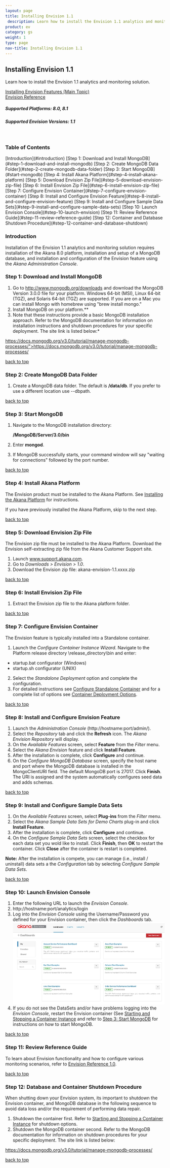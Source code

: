 ```yaml
---
layout: page
title: Installing Envision 1.1
 description: Learn how to install the Envision 1.1 analytics and monitoring solution.
product: ev
category: gs
weight:	1
type: page
nav-title: Installing Envision 1.1
---
```


## Installing Envision 1.1 

Learn how to install the Envision 1.1 analytics and monitoring solution.

<a href="../envision_install/installing_envision_features.html" class="button secondary">Installing Envision Features (Main Topic)</a>  
<a href="../envision_reference/env_toc.html" class="button secondary">Envision Reference</a>    

<h5 class="stamp">Supported Platforms: 8.0, 8.1</h5>
<h5 class="stamp">Supported Envision Versions: 1.1</h5><br>
<p></p>

<div class = "divider1"></div>

### Table of Contents
<div id="toc-marker"></div>
[Introduction](#introduction)
[Step 1: Download and Install MongoDB](#step-1-download-and-install-mongodb)
[Step 2: Create MongoDB Data Folder](#step-2-create-mongodb-data-folder)
[Step 3: Start MongoDB](#start-mongodb)
[Step 4: Install Akana Platform](#step-4-install-akana-platform)
[Step 5: Download Envision Zip File](#step-5-download-envision-zip-file)
[Step 6: Install Envision Zip File](#step-6-install-envision-zip-file)
[Step 7: Configure Envision Container](#step-7-configure-envision-container)
[Step 8: Install and Configure Envision Feature](#step-8-install-and-configure-envision-feature)   
[Step 9: Install and Configure Sample Data Sets](#step-9-install-and-configure-sample-data-sets)   
[Step 10: Launch Envision Console](#step-10-launch-envision)   
[Step 11: Review Reference Guide](#step-11-review-reference-guide)     
[Step 12: Container and Database Shutdown Procedure](#step-12-container-and-database-shutdown)   

<div class = "divider1"></div>

### Introduction
Installation of the Envision 1.1 analytics and monitoring solution requires installation of the Akana 8.0 platform, installation and setup of a MongoDB database, and installation and configuration of the Envision feature using the <em>Akana Administration Console</em>. 

### Step 1: Download and Install MongoDB
1. Go to http://www.mongodb.org/downloads and download the MongoDB Version 3.0.0 file for your platform. Windows 64-bit (MSI), Linux 64-bit (TGZ), and Solaris 64-bit (TGZ) are supported. If you are on a Mac you can install Mongo with homebrew using "brew install mongo."
2. Install MongoDB on your platform.**
3. Note that these instructions provide a basic MongoDB installation approach. Refer to the MongoDB documentation for information on installation instructions and shutdown procedures for your specific deployment. The site link is listed below:* 

 https://docs.mongodb.org/v3.0/tutorial/manage-mongodb-processes/">https://docs.mongodb.org/v3.0/tutorial/manage-mongodb-processes/ 

<a href="#top">back to top</a>

### Step 2: Create MongoDB Data Folder
1. Create a MongoDB data folder. The default is **/data/db**. If you prefer to use a different location use --dbpath.    

<a href="#top">back to top</a>

### Step 3: Start MongoDB
1. Navigate to the MongoDB installation directory:

    **/MongoDB/Server/3.0/bin**
2. Enter **mongod**. 

3. If MongoDB  successfully starts, your command window will say "waiting for connections" followed by the port number. 

<a href="#top">back to top</a>

### Step 4: Install Akana Platform
The Envision  product  must be installed to the Akana Platform. See [Installing the Akana Platform](../../sp/platform_install/installing_akana_platform.htm) for instructions.

If you have previously installed the Akana Platform, skip to the next step.

<a href="#top">back to top</a>

### Step 5: Download Envision Zip File
The Envision  zip file must be installed to the Akana Platform. Download the Envision self-extracting zip file from the Akana Customer Support site. 

1. Launch www.support.akana.com.
2. Go to *Downloads > Envision > 1.0*.
3. Download the Envision zip file:
   akana-envision-1.1.xxxx.zip

<a href="#top">back to top</a>

### Step 6: Install Envision Zip File
1. Extract the Envision zip file to the Akana platform folder. 

<a href="#top">back to top</a>

### Step 7: Configure Envision Container
The Envision feature is typically installed into a Standalone container.

1. Launch the *Configure Container Instance Wizard*. Navigate to the  Platform release directory \release_directory\bin  and enter:
 - startup.bat configurator (Windows)
 - startup.sh configurator (UNIX)
2. Select the *Standalone Deployment* option and complete the configuration. 
3. For detailed instructions see [Configure Standalone Container](../../../sp/container_management/configure_standalone_container.htm) and for a complete list of options see [Container Deployment Options](../../../sp/container_management/container_management.htm#deployment).

<p><a href="#top">back to top</a></p>

### Step 8: Install and Configure Envision Feature
1. Launch the *Administration Console* (http://hostname:port/admin/).
2. Select the *Repository* tab and click the **Refresh** icon. The *Akana Envision Repository* will display. 
3. On the *Available Features* screen, select **Feature** from the *Filter* menu. 
4. Select the *Akana Envision* feature and click **Install Feature**.
5. After the installation is complete, click **Configure** and continue.
6. On the *Configure MongoDB Database* screen, specify the host name and port where the MongoDB database is installed in the MongoClientURI field. The default MongoDB port is 27017. Click **Finish**. The URI is assigned and the system automatically configures seed data and adds schemas. 

<a href="#top">back to top</a>

### Step 9: Install and Configure  Sample Data Sets
1. On the *Available Features* screen, select **Plug-ins** from the *Filter* menu. 
2. Select the *Akana Sample Data Sets for Demo Charts* plug-in and click **Install Feature**.
3. After the installation is complete, click **Configure** and continue.
4. On the *Configure Sample Data Sets* screen, select the checkbox for each data set you wold like to install. Click **Finish**, then **OK** to restart the container. Click **Close** after the container is restart is completed. 

**Note:** After the installation is compete, you can manage (i.e., install / uninstall) data sets a the *Configuration* tab by selecting *Configure Sample Data Sets*. 

<a href="#top">back to top</a>

### Step 10: Launch Envision Console
1. Enter the following URL to launch the *Envision Console*. 
2. http://hostname:port/analytics/login
3. Log into the *Envision Console* using the Username/Password you defined for your Envision container, then click the *Dashboards* tab.
   ![Envision](images/envision_dashboard.jpg "Envision Dashboard")
4. If you do not see the DataSets and/or have problems logging into the *Envision Console*, restart the Envision container (See [Starting and Stopping a Container Instance](../../../sp/container_management/start_stop_container_instance.htm) and refer to [Step 3: Start MongoDB](xxx) for instructions on how to start MongoDB.

<p><a href="#top">back to top</a></p>

### Step 11: Review Reference Guide</h3></a>
To learn about Envision functionality and how to configure various monitoring scenarios, refer to  [Envision Reference 1.0](../envision_reference/env_toc.html). 

<a href="#top">back to top</a>

### Step 12: Database and Container Shutdown Procedure
When shutting down your Envision system, its important to shutdown the Envision container, and MongoDB database in the following sequence to  avoid data loss and/or the requirement of performing data repair.

1. Shutdown the container first. Refer to [Starting and Stopping a Container Instance](../../../sp/container_management/start_stop_container_instance.htm) for shutdown options. 
2. Shutdown the MongoDB container second. Refer to the MongoDB documentation for information on shutdown procedures for your specific deployment. The site link is listed below: 

  https://docs.mongodb.org/v3.0/tutorial/manage-mongodb-processes/

<a href="#top">back to top</a>


<div class = "divider1"></div>



